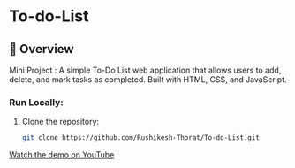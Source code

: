 # To-do-List

## 🚀 Overview
Mini Project : 
A simple To-Do List web application that allows users to add, delete, and mark tasks as completed. Built with HTML, CSS, and JavaScript.

### Run Locally:
1. Clone the repository:
   ```sh
   git clone https://github.com/Rushikesh-Thorat/To-do-List.git

[Watch the demo on YouTube](https://www.youtube.com/watch?v=VIDEO_ID)

